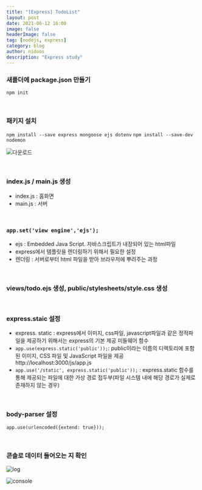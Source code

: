 ```yaml
---
title: "[Express] TodoList"
layout: post
date: 2021-06-12 16:00
image: false
headerImage: false
tag: [nodejs, express]
category: blog
author: nidoos
description: "Express study"
---
```



### 새폴더에 package.json 만들기
`npm init`

<br>

### 패키지 설치
`npm install --save express mongoose ejs dotenv`
`npm install --save-dev nodemon`

![다운로드](https://user-images.githubusercontent.com/71308719/121827695-f1c2dc80-ccf7-11eb-8032-9ee75d281810.png)

<br>

### index.js / main.js 생성<br>
- index.js : 홈화면
- main.js : 서버

<br>

### `app.set('view engine','ejs');`
- ejs : Embedded Java Script. 자바스크립트가 내장되어 있는 html파일
- express에서 템플릿을 렌더링하기 위해서 필요한 설정
- 렌더링 : 서버로부터 html 파일을 받아 브라우저에 뿌려주는 과정

<br>

### views/todo.ejs 생성, public/stylesheets/style.css 생성

<br>

### express.staic 설정
- express. static : express에서 이미지, css파일, javascript파일과 같은 정적파일을 제공하기 위해서는 express의 기본 제공 미들웨어 함수
- `app.use(express.static('public'));`: public이라는 이름의 디렉토리에 포함된 이미지, CSS 파일 및 JavaScript 파일을 제공http://localhost:3000/js/app.js
- `app.use('/static', express.static('public'));` : express.static 함수를 통해 제공되는 파일에 대한 가상 경로 접두부(파일 시스템 내에 해당 경로가 실제로 존재하지 않는 경우)

<br>

### body-parser 설정
`app.use(urlencoded({extend: true}));`

<br>

### 콘솔로 데이터 들어오는 지 확인

![log](https://user-images.githubusercontent.com/71308719/121827770-53834680-ccf8-11eb-9d01-76438ac951df.png)

![console](https://user-images.githubusercontent.com/71308719/121827796-6c8bf780-ccf8-11eb-8356-361608113dd5.png)
